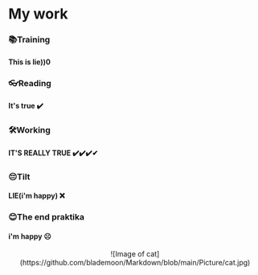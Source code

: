 #                                             My work
### __📚Training__
#### This is lie))0
### __👓Reading__
#### It's true ✔️ 
### __🛠️Working__
#### IT'S REALLY TRUE ✔️✔️✔️✔
### __😔Tilt__
#### LIE(i'm happy) ❌
### __😊The end praktika__
#### i'm happy ☹
<p align="center">
![Image of cat](https://github.com/blademoon/Markdown/blob/main/Picture/cat.jpg)
</p>

